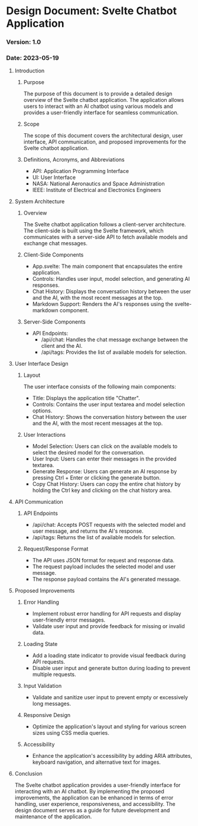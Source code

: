# Design Document: Svelte Chatbot Application

### Version: 1.0
### Date: 2023-05-19

1. Introduction
   
   1. Purpose
       
      The purpose of this document is to provide a detailed design overview of the Svelte chatbot application. The application allows users to interact with an AI chatbot using various models and provides a user-friendly interface for seamless communication.

   1. Scope
      
      The scope of this document covers the architectural design, user interface, API communication, and proposed improvements for the Svelte chatbot application.

   1. Definitions, Acronyms, and Abbreviations

       - API: Application Programming Interface
       - UI: User Interface
       - NASA: National Aeronautics and Space Administration
       - IEEE: Institute of Electrical and Electronics Engineers

2. System Architecture
   
   1. Overview
      
      The Svelte chatbot application follows a client-server architecture. The client-side is built using the Svelte framework, which communicates with a server-side API to fetch available models and exchange chat messages.

   1. Client-Side Components
      
      - App.svelte: The main component that encapsulates the entire application.
      - Controls: Handles user input, model selection, and generating AI responses.
      - Chat History: Displays the conversation history between the user and the AI, with the most recent messages at the top.
      - Markdown Support: Renders the AI's responses using the svelte-markdown component.

   1. Server-Side Components
      
      - API Endpoints:
         - /api/chat: Handles the chat message exchange between the client and the AI.
         - /api/tags: Provides the list of available models for selection.

3. User Interface Design
   
   1. Layout
      
      The user interface consists of the following main components:
      
      - Title: Displays the application title "Chatter".
      - Controls: Contains the user input textarea and model selection options.
      - Chat History: Shows the conversation history between the user and the AI, with the most recent messages at the top.

   1. User Interactions

      - Model Selection: Users can click on the available models to select the desired model for the conversation.
      - User Input: Users can enter their messages in the provided textarea.
      - Generate Response: Users can generate an AI response by pressing Ctrl + Enter or clicking the generate button.
      - Copy Chat History: Users can copy the entire chat history by holding the Ctrl key and clicking on the chat history area.

4. API Communication
   
   1. API Endpoints
      
      - /api/chat: Accepts POST requests with the selected model and user message, and returns the AI's response.
      - /api/tags: Returns the list of available models for selection.

   1. Request/Response Format
      
      - The API uses JSON format for request and response data.
      - The request payload includes the selected model and user message.
      - The response payload contains the AI's generated message.

5. Proposed Improvements
   
   1. Error Handling
      
      - Implement robust error handling for API requests and display user-friendly error messages.
      - Validate user input and provide feedback for missing or invalid data.

   1. Loading State
      
      - Add a loading state indicator to provide visual feedback during API requests.
      - Disable user input and generate button during loading to prevent multiple requests.

   1. Input Validation
      
      - Validate and sanitize user input to prevent empty or excessively long messages.

   1. Responsive Design
      
      - Optimize the application's layout and styling for various screen sizes using CSS media queries.

   1. Accessibility
      
      - Enhance the application's accessibility by adding ARIA attributes, keyboard navigation, and alternative text for images.

6. Conclusion
   
   The Svelte chatbot application provides a user-friendly interface for interacting with an AI chatbot. By implementing the proposed improvements, the application can be enhanced in terms of error handling, user experience, responsiveness, and accessibility. The design document serves as a guide for future development and maintenance of the application.
   